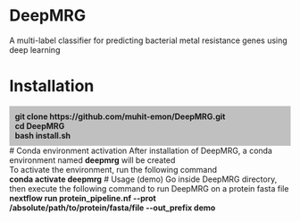 # DeepMRG
A multi-label classifier for predicting bacterial metal resistance genes using deep learning 
# Installation
<div style="background-color: silver; padding: 10px;">
  <b>git clone https://<i></i>github.com/muhit-emon/DeepMRG.git </b><br>
  <b>cd DeepMRG </b><br>
  <b>bash install.sh </b><br>
</div>
# Conda environment activation
After installation of DeepMRG, a conda environment named <b>deepmrg</b> will be created<br>
To activate the environment, run the following command <br>
<b>conda activate deepmrg</b>
# Usage (demo)
Go inside DeepMRG directory, then execute the following command to run DeepMRG on a protein fasta file <br>
<b>nextflow run protein_pipeline.nf --prot /absolute/path/to/protein/fasta/file --out_prefix demo </b>
